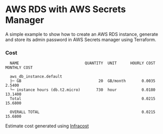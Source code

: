 # AWS RDS with AWS Secrets Manager

A simple example to show how to create an AWS RDS instance, generate and store its admin password in AWS Secrets manager using Terraform.


### Cost
```
  NAME                             QUANTITY  UNIT      HOURLY COST  MONTHLY COST  

  aws_db_instance.default                              
  ├─ GB                                  20  GB/month       0.0035        2.5400  
  └─ instance hours (db.t2.micro)       730  hour           0.0180       13.1400  
  Total                                                     0.0215       15.6800  
                                                       
  OVERALL TOTAL                                             0.0215       15.6800  

```

Estimate cost generated using [Infracost](https://github.com/aliscott/infracost)